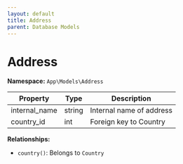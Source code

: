 ```yaml
---
layout: default
title: Address
parent: Database Models
---
```


# Address

**Namespace:** `App\Models\Address`

| Property      | Type   | Description              |
| ------------- | ------ | ------------------------ |
| internal_name | string | Internal name of address |
| country_id    | int    | Foreign key to Country   |

**Relationships:**

- `country()`: Belongs to `Country`
